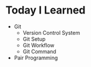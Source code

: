 # Today I Learned

- Git
   - Version Control System
   - Git Setup
   - Git Workflow
   - Git Command
- Pair Programming
